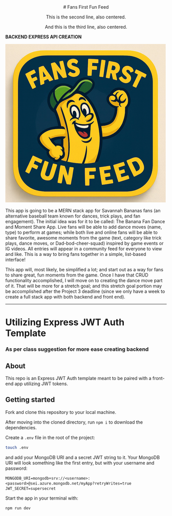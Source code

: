 
<div style="text-align: center;">
  # Fans First Fun Feed
</div>

<p align="center">
This is the second line, also centered.
</p>

<p align="center">
And this is the third line, also centered.
</p>






**BACKEND EXPRESS API CREATION**

![FansFirstBlue](./public/images/smallerFansFirst.png)

This app is going to be a MERN stack app for Savannah Bananas fans (an alternative baseball team known for dances, trick plays, and fan engagement). The initial idea was for it to be called: The Banana Fan Dance and Moment Share App. Live fans will be able to add dance moves (name, type) to perform at games; while both live and online fans will be able to share favorite, awesome moments from the game (text, category like trick plays, dance moves, or Dad-bod-cheer-squad) inspired by game events or IG videos. All entries will appear in a community feed for everyone to view and like. This is a way to bring fans together in a simple, list-based interface!

This app will, most likely, be simplified a lot; and start out as a way for fans to share great, fun moments from the game. Once I have that CRUD functionality accomplished, I will move on to creating the dance move part of it. That will be more for a stretch goal; and this stretch goal portion may be accomplished after the Project 3 deadline (since we only have a week to create a full stack app with both backend and front end).






<hr>

# Utilizing Express JWT Auth Template 
### As per class suggestion for more ease creating backend

## About

This repo is an Express JWT Auth template meant to be paired with a front-end app utilizing JWT tokens.

## Getting started

Fork and clone this repository to your local machine.

After moving into the cloned directory, run `npm i` to download the dependencies.

Create a `.env` file in the root of the project:

```bash
touch .env
```

and add your MongoDB URI and a secret JWT string to it. Your MongoDB URI will look something like the first entry, but with your username and password:

```plaintext
MONGODB_URI=mongodb+srv://<username>:<password>@sei.azure.mongodb.net/myApp?retryWrites=true
JWT_SECRET=supersecret
```

Start the app in your terminal with:

``` sh
npm run dev
```

